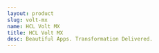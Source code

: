```yaml
---
layout: product
slug: volt-mx
name: HCL Volt MX
title: HCL Volt MX
desc: Beautiful Apps. Transformation Delivered.
---
```


